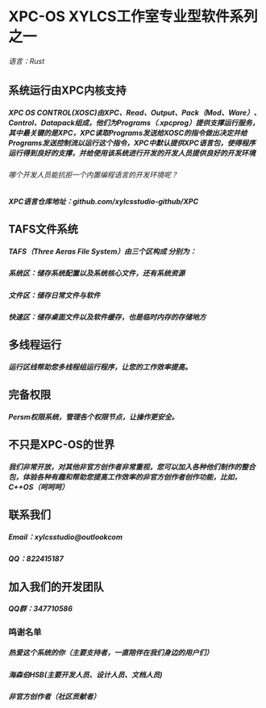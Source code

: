 # XPC-OS XYLCS工作室专业型软件系列之一
###### 语言：Rust
#####
## 系统运行由XPC内核支持
##### XPC OS CONTROL(XOSC)由XPC、Read、Output、Pack（Mod、Ware）、Control、Datapack组成，他们为Programs（.xpcprog）提供支撑运行服务，其中最关键的是XPC，XPC读取Programs发送给XOSC的指令做出决定并给Programs发送控制流以运行这个指令，XPC中默认提供XPC语言包，使得程序运行得到良好的支撑，并给使用该系统进行开发的开发人员提供良好的开发环境
###### 哪个开发人员能抗拒一个内置编程语言的开发环境呢？
##### XPC语言仓库地址：github.com/xylcsstudio-github/XPC
#####
## TAFS文件系统
##### TAFS（Three Aeras File System）由三个区构成 分别为：
##### 系统区：储存系统配置以及系统核心文件，还有系统资源
##### 文件区：储存日常文件与软件
##### 快速区：储存桌面文件以及软件缓存，也是临时内存的存储地方
#####
## 多线程运行
##### 运行区线帮助您多线程组运行程序，让您的工作效率提高。
#####
## 完备权限
##### Persm权限系统，管理各个权限节点，让操作更安全。
#####
## 不只是XPC-OS的世界
##### 我们非常开放，对其他非官方创作者非常重视，您可以加入各种他们制作的整合包，体验各种有趣和帮助您提高工作效率的非官方创作者创作功能，比如，C++OS（呵呵呵）
#####
## 联系我们
##### Email：xylcsstudio@outlookcom
##### QQ：822415187
#####
## 加入我们的开发团队
##### QQ群：347710586
### 鸣谢名单
##### 热爱这个系统的你（主要支持者，一直陪伴在我们身边的用户们）
##### 海森伯HSB(主要开发人员、设计人员、文档人员)
##### 非官方创作者（社区贡献者）
